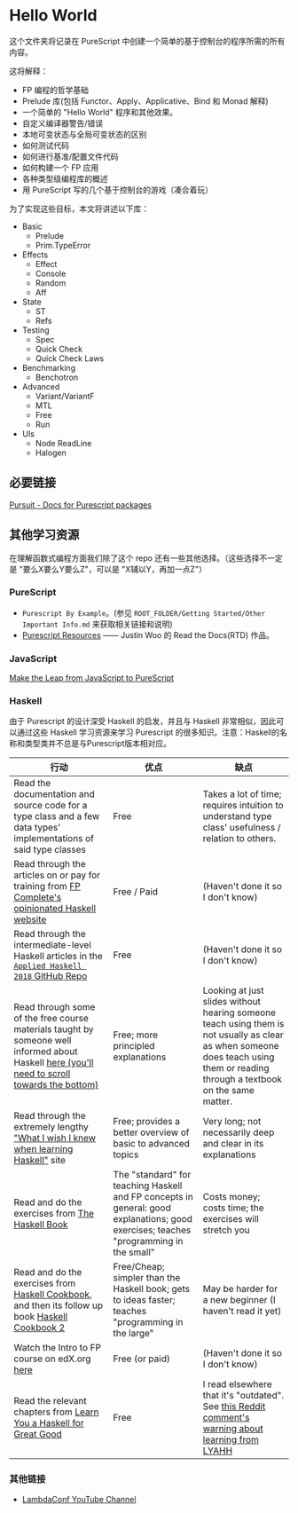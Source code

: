# Hello World

这个文件夹将记录在 PureScript 中创建一个简单的基于控制台的程序所需的所有内容。

这将解释：

- FP 编程的哲学基础
- Prelude 库(包括 Functor、Apply、Applicative、Bind 和 Monad 解释)
- 一个简单的 "Hello World" 程序和其他效果。
- 自定义编译器警告/错误
- 本地可变状态与全局可变状态的区别
- 如何测试代码
- 如何进行基准/配置文件代码
- 如何构建一个 FP 应用
- 各种类型级编程库的概述
- 用 PureScript 写的几个基于控制台的游戏（凑合着玩）

为了实现这些目标，本文将讲述以下库：

- Basic
  - Prelude
  - Prim.TypeError
- Effects
  - Effect
  - Console
  - Random
  - Aff
- State
  - ST
  - Refs
- Testing
  - Spec
  - Quick Check
  - Quick Check Laws
- Benchmarking
  - Benchotron
- Advanced
  - Variant/VariantF
  - MTL
  - Free
  - Run
- UIs
  - Node ReadLine
  - Halogen

## 必要链接

[Pursuit - Docs for Purescript packages](http://pursuit.purescript.org/)

## 其他学习资源

在理解函数式编程方面我们除了这个 repo 还有一些其他选择。（这些选择不一定是 "要么X要么Y要么Z"，可以是 "X辅以Y，再加一点Z"）

### PureScript

- `Purescript By Example`。(参见 `ROOT_FOLDER/Getting Started/Other Important Info.md` 来获取相关链接和说明)
- [Purescript Resources](https://purescript-resources.readthedocs.io/en/latest/index.htmlv) —— Justin Woo 的 Read the Docs(RTD) 作品。

### JavaScript

[Make the Leap from JavaScript to PureScript](https://medium.com/@kelleyalex/index-make-the-leap-from-javascript-to-purescript-a1566d657e9c)

### Haskell

由于 Purescript 的设计深受 Haskell 的启发，并且与 Haskell 非常相似，因此可以通过这些 Haskell 学习资源来学习 Purescript 的很多知识。注意：Haskell的名称和类型类并不总是与Purescript版本相对应。

| 行动 | 优点 | 缺点 |
| --- | --- | --- |
| Read the documentation and source code for a type class and a few data types' implementations of said type classes | Free | Takes a lot of time; requires intuition to understand type class' usefulness / relation to others.
| Read through the articles on or pay for training from [FP Complete's opinionated Haskell website](https://haskell.fpcomplete.com/) | Free / Paid | (Haven't done it so I don't know)
| Read through the intermediate-level Haskell articles in the [`Applied Haskell 2018` GitHub Repo](https://github.com/fpco/applied-haskell#readme) | Free | (Haven't done it so I don't know)
| Read through some of the free course materials taught by someone well informed about Haskell [here (you'll need to scroll towards the bottom)](https://github.com/bitemyapp/learnhaskell) | Free; more principled explanations | Looking at just slides without hearing someone teach using them is not usually as clear as when someone does teach using them or reading through a textbook on the same matter.
| Read through the extremely lengthy ["What I wish I knew when learning Haskell"](http://dev.stephendiehl.com/hask/) site | Free; provides a better overview of basic to advanced topics | Very long; not necessarily deep and clear in its explanations
| Read and do the exercises from [The Haskell Book](http://haskellbook.com/) | The "standard" for teaching Haskell and FP concepts in general: good explanations; good exercises; teaches "programming in the small" | Costs money; costs time; the exercises will stretch you
| Read and do the exercises from [Haskell Cookbook](https://leanpub.com/haskellcookbook), and then its follow up book [Haskell Cookbook 2](https://leanpub.com/haskellcookbook2) | Free/Cheap; simpler than the Haskell book; gets to ideas faster; teaches "programming in the large" | May be harder for a new beginner (I haven't read it yet)
| Watch the Intro to FP course on edX.org [here](https://www.edx.org/course/introduction-functional-programming-delftx-fp101x-0) | Free (or paid) | (Haven't done it so I don't know)
| Read the relevant chapters from [Learn You a Haskell for Great Good](http://learnyouahaskell.com/chapters) | Free | I read elsewhere that it's "outdated". See [this Reddit comment's warning about learning from LYAHH](https://www.reddit.com/r/programming/comments/50m99l/new_edition_of_programming_in_haskell_now/d75pyxf/)

### 其他链接

- [LambdaConf YouTube Channel](https://www.youtube.com/channel/UCEtohQeDqMSebi2yvLMUItg)
